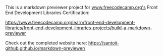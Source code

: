 This is a markdown previewer project for www.freecodecamp.org's Front End Development Libraries Certification:

https://www.freecodecamp.org/learn/front-end-development-libraries/front-end-development-libraries-projects/build-a-markdown-previewer

Check out the completed website here: https://santoii-github.github.io/markdown-previewer/
